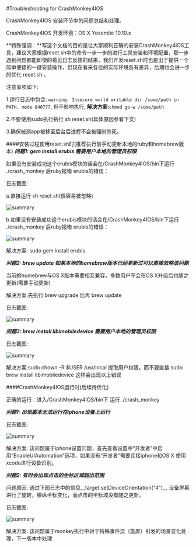 #Troubleshooting for CrashMonkey4IOS

CrashMonkey4IOS 安装环节中的问题总结和处理。

CrashMonkey4IOS 开发环境：OS X Yosemtie 10.10.x

**特殊强调：**写这个文档的目的是让大家顺利正确的安装CrashMonkey4IOS工具，建议大家根据reset.sh中的命令一步一步的进行工具安装和环境配置，那一步遇到问题都能即使的看见日志反馈的结果，我们开发reset.sh时也是出于提供一个简单便捷的一键安装操作，但现在看来各位的实际环境各有差异，后期也会进一步的优化 reset.sh 。

注意事项如下:

1.运行日志中包含: `warning: Insecure world writable dir /some/path in PATH, mode 040777`, 但不影响执行, **解决方案:**`chmod go-w /some/path`

2.不要使用sudo执行执行 sh reset.sh(具体原因参看下文)

3.确保被测app被移至后台后进程不会被强制杀死。


####安装过程使用reset.sh时(推荐执行前手动更新本地的ruby和homebrew版本)
***问题1: gem install erubis 需要用户本地的管理员权限***

如果没有安装成功这个erubis模块的话会在/CrashMonkey4IOS/bin下运行 ./crash_monkey 后ruby报错 erubis的错误：

日志截图:

a.直接运行 sh reset.sh(很容易被忽略)

<img alt="summary" src="https://github.com/vigossjjj/CrashMonkey4IOS/blob/master/img/geminstallerror.png">

b.如果没有安装成功这个erubis模块的话会在/CrashMonkey4IOS/bin下运行 ./crash_monkey 后ruby报错 erubis的错误：

<img alt="summary" src="https://github.com/vigossjjj/CrashMonkey4IOS/blob/master/img/erubisCannotFound.png">

解决方案: sudo gem install erubis

***问题2: brew update 如果本地的homebrew版本已经更新过可以直接忽略该问题***

当前的homebrew与OS X版本需要相互兼容，多数用户不会在OS X升级后也随之更新(需要手动更新)

解决方案:先执行 brew upgrade 后再 brew update


日志截图:

<img alt="summary" src="https://github.com/vigossjjj/CrashMonkey4IOS/blob/master/img/brewupdatesuccess.png">

***问题3: brew install libimobiledevice 需要用户本地的管理员权限***

日志截图:

<img alt="summary" src="https://github.com/vigossjjj/CrashMonkey4IOS/blob/master/img/sudobrewinstallerror.png">

解决方案:sudo chown -R $USER /usr/local 提取用户权限，而不要直接 sudo brew install libimobiledevice 这样会出现以上错误


####CrashMonkey4IOS运行时(后续待优化)

正确的运行：进入/CrashMonkey4IOS/bin下 运行 ./crash_monkey


***问题1: 出现脚本无法运行在iphone设备上运行***

日志截图:

<img alt="summary" src="https://github.com/vigossjjj/CrashMonkey4IOS/blob/master/img/enableUIAutomation.png">

解决方案:	该问题属于iphone设置问题，首先查看设置中“开发者”中启用“EnableUIAutomation”选项，如果没有“开发者”需要连接iphone和OS X 使用xcode进行设备识别。

***问题2: 有时会出现点击的坐标区域超出范围***

问题原因: 通过下图日志中的信息__target.setDeviceOrientation("4")__ 设备屏幕进行了旋转，横纵坐标变化，而点击的坐标域没有随之更新。

日志截图:

<img alt="summary" src="https://github.com/vigossjjj/CrashMonkey4IOS/blob/master/img/runsetorientation.png">

解决方案: 该问题属于monkey执行中对于特殊事件流（旋屏）引发的场景变化处理，下一版本中处理
